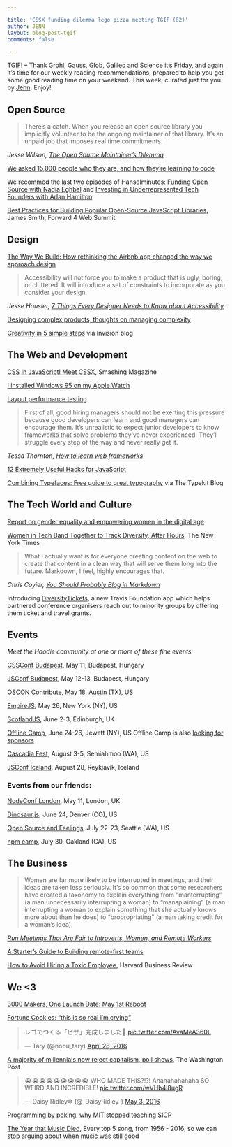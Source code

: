 ```yaml
---

title: 'CSSX funding dilemma lego pizza meeting TGIF (82)'
author: JENN
layout: blog-post-tgif
comments: false

---
```



TGIF! – Thank Grohl, Gauss, Glob, Galileo and Science it’s Friday, and again it’s time for our weekly reading recommendations, prepared to help you get some good reading time on your weekend. This week, curated just for you by [Jenn](http://twitter.com/jennwrites). Enjoy!


## Open Source

> There’s a catch. When you release an open source library you implicitly volunteer to be the ongoing maintainer of that library. It’s an unpaid job that imposes real time commitments.

<cite>Jesse Wilson, [The Open Source Maintainer’s Dilemma](https://publicobject.com/2016/05/03/the-open-source-maintainers-dilemma/)

[We asked 15,000 people who they are, and how they’re learning to code](https://medium.freecodecamp.com/we-asked-15-000-people-who-they-are-and-how-theyre-learning-to-code-4104e29b2781#.4hlet6b56)

We recommed the last two episodes of Hanselminutes: [Funding Open Source with Nadia Eghbal](http://www.hanselminutes.com/525/funding-open-source-with-nadia-eghbal) and [Investing in Underrepresented Tech Founders with Arlan Hamilton](http://www.hanselminutes.com/524/investing-in-underrepresented-tech-founders-with-arlan-hamilton)

[Best Practices for Building Popular Open-Source JavaScript Libraries](https://www.youtube.com/watch?v=TYeBsdcYs7U&index=4&list=PLndbWGuLoHebKI8krCzJU88Rf3TwhNZvH), James Smith, Forward 4 Web Summit


## Design

[The Way We Build: How rethinking the Airbnb app changed the way we approach design](http://airbnb.design/the-way-we-build/)

> Accessibility will not force you to make a product that is ugly, boring, or cluttered. It will introduce a set of constraints to incorporate as you consider your design.

<cite> Jesse Hausler, [7 Things Every Designer Needs to Know about Accessibility](https://medium.com/salesforce-ux/7-things-every-designer-needs-to-know-about-accessibility-64f105f0881b#.nfa2t77mx)</cite>

[Designing complex products, thoughts on managing complexity](http://medium.stfi.re/truth-labs/designing-complex-products-8f9289ab26c9?sf=powjod#.rn3buvtvx)

[Creativity in 5 simple steps](http://blog.invisionapp.com/creativity-in-5-simple-steps/) via Invision blog


## The Web and Development

[CSS In JavaScript! Meet CSSX](https://www.smashingmagazine.com/2016/04/finally-css-javascript-meet-cssx/), Smashing Magazine

[I installed Windows 95 on my Apple Watch](https://medium.com/tendigi-insights/i-installed-windows-95-on-my-apple-watch-589fda5e36d#.8qg9plojt)

[Layout performance testing](http://chriswrightdesign.github.io/layout-performance-testing/)

>First of all, good hiring managers should not be exerting this pressure because good developers can learn and good managers can encourage them. It’s unrealistic to expect junior developers to know frameworks that solve problems they’ve never experienced. They’ll struggle every step of the way and never really get it.

<cite>Tessa Thornton, [How to learn web frameworks](https://medium.com/shopify-ux/how-to-learn-web-frameworks-9d447cb71e68#.arpcrr9c3)</cite>

[12 Extremely Useful Hacks for JavaScript](https://blog.jscrambler.com/12-extremely-useful-hacks-for-javascript/)

[Combining Typefaces: Free guide to great typography](http://blog.typekit.com/2016/04/29/combining-typefaces-free-guide-to-great-typography/) via The Typekit Blog


## The Tech World and Culture

[Report on gender equality and empowering women in the digital age](http://www.europarl.europa.eu/sides/getDoc.do?pubRef=-//EP//TEXT+REPORT+A8-2016-0048+0+DOC+XML+V0//EN&language=en)

[Women in Tech Band Together to Track Diversity, After Hours](http://www.nytimes.com/2016/05/04/technology/women-in-tech-band-together-to-track-diversity-after-hours.html?_r=0), The New York Times

> What I actually want is for everyone creating content on the web to create that content in a clean way that will serve them long into the future. Markdown, I feel, highly encourages that.

<cite> Chris Coyier, [You Should Probably Blog in Markdown](http://mediatemple.net/blog/tips/you-should-probably-blog-in-markdown/)</cite>

Introducing [DiversityTickets](https://diversitytickets.org/), a new Travis Foundation app which helps partnered conference organisers reach out to minority groups by offering them ticket and travel grants.


## Events

_Meet the Hoodie community at one or more of these fine events:_

[CSSConf Budapest](http://cssconfbp.rocks/#speakers), May 11, Budapest, Hungary

[JSConf Budapest](http://jsconfbp.com/#speakers), May 12-13, Budapest, Hungary

[OSCON Contribute](http://conferences.oreilly.com/oscon/open-source-us/public/schedule/detail/51586), May 18, Austin (TX), US

[EmpireJS](http://2016.empirejs.org/), May 26, New York (NY), US

[ScotlandJS](http://scotlandjs.com/), June 2-3, Edinburgh, UK

[Offline Camp](http://offlinefirst.org/camp/), June 24-26, Jewett (NY), US
Offline Camp is also [looking for sponsors](http://offlinefirst.org/camp/)

[Cascadia Fest](http://2016.cascadiafest.org/), August 3-5, Semiahmoo (WA), US

[JSConf Iceland](https://2016.jsconf.is/), August 28, Reykjavik, Iceland

### Events from our friends:

[NodeConf London](http://london.nodeconf.com/), May 11, London, UK

[Dinosaur.js](http://dinosaurjs.org/), June 24, Denver (CO), US

[Open Source and Feelings](http://www.osfeels.com/), July 22-23, Seattle (WA), US

[npm camp](http://npm.github.io/npm-camp/), July 30, Oakland (CA), US


## The Business

> Women are far more likely to be interrupted in meetings, and their ideas are taken less seriously. It’s so common that some researchers have created a taxonomy to explain everything from “manterrupting” (a man unnecessarily interrupting a woman) to “mansplaining” (a man interrupting a woman to explain something that she actually knows more about than he does) to “bropropriating” (a man taking credit for a woman’s idea).

<cite>[Run Meetings That Are Fair to Introverts, Women, and Remote Workers](https://hbr.org/2016/04/run-meetings-that-are-fair-to-introverts-women-and-remote-workers)</cite>

[A Starter’s Guide to Building remote-first teams](https://medium.com/@fox/building-remote-first-teams-a98bf8581db#.jbn8xajba)

[How to Avoid Hiring a Toxic Employee](https://hbr.org/2016/02/how-to-avoid-hiring-a-toxic-employee), Harvard Business Review


## We <3

[3000 Makers, One Launch Date: May 1st Reboot](http://www.may1reboot.com/)

[Fortune Cookies: “this is so real i’m crying”](https://vine.co/v/hUFMTDlYZr2)

<blockquote class="twitter-tweet" data-lang="en"><p lang="ja" dir="ltr">レゴでつくる「ピザ」完成しました🍕 <a href="https://t.co/AvaMeA360L">pic.twitter.com/AvaMeA360L</a></p>&mdash; Tary (@nobu_tary) <a href="https://twitter.com/nobu_tary/status/725707679448977408">April 28, 2016</a></blockquote>
<script async src="//platform.twitter.com/widgets.js" charset="utf-8"></script>

[A majority of millennials now reject capitalism, poll shows](https://www.washingtonpost.com/news/wonk/wp/2016/04/26/a-majority-of-millennials-now-reject-capitalism-poll-shows/?tid=sm_tw), The Washington Post

<blockquote class="twitter-video" data-lang="en"><p lang="en" dir="ltr">😭😭😭😭😭😭😭😭😭 WHO MADE THIS?!?! Ahahahahahaha SO WEIRD AND INCREDIBLE! <a href="https://t.co/wVHb4l8ugR">pic.twitter.com/wVHb4l8ugR</a></p>&mdash; Daisy Ridley❄ (@_DaisyRidley_) <a href="https://twitter.com/_DaisyRidley_/status/727579849607499776">May 3, 2016</a></blockquote>
<script async src="//platform.twitter.com/widgets.js" charset="utf-8"></script>

[Programming by poking: why MIT stopped teaching SICP](https://twitter.com/lobsters/status/727912002127953920)

[The Year that Music Died](http://polygraph.cool/history/), Every top 5 song, from 1956 - 2016, so we can stop arguing about when music was still good
